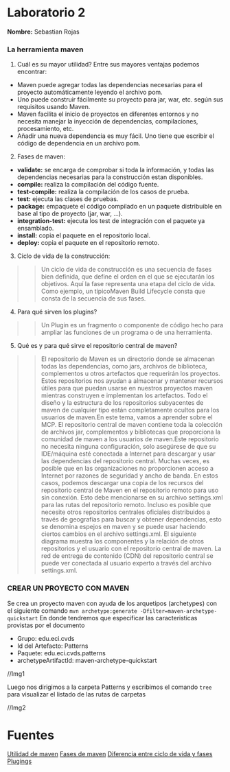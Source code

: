 Laboratorio 2
===
**Nombre:** Sebastian Rojas

### La herramienta maven

1. Cuál es su mayor utilidad?
Entre sus mayores ventajas podemos encontrar:
* Maven puede agregar todas las dependencias necesarias para el proyecto automáticamente leyendo el archivo pom.
* Uno puede construir fácilmente su proyecto para jar, war, etc. según sus requisitos usando Maven.
* Maven facilita el inicio de proyectos en diferentes entornos y no necesita manejar la inyección de dependencias, compilaciones, procesamiento, etc.
* Añadir una nueva dependencia es muy fácil. Uno tiene que escribir el código de dependencia en un archivo pom.

2. Fases de maven:
* **validate:** se encarga de comprobar si toda la información, y todas las dependencias necesarias para la construcción estan disponibles.
* **compile:** realiza la compilación del código fuente.
* **test-compile:** realiza la compilación de los casos de prueba.
* **test:** ejecuta las clases de pruebas.
* **package:** empaquete el código compilado en un paquete distribuible en base al tipo de proyecto (jar, war, ...).
* **integration-test:** ejecuta los test de integración con el paquete ya ensamblado.
* **install:** copia el paquete en el repositorio local.
* **deploy:** copia el paquete en el repositorio remoto.

3. Ciclo de vida de la construcción:
>>Un ciclo de vida de construcción es una secuencia de fases bien definida, que define el orden en el que se ejecutarán los objetivos. Aquí la fase representa una etapa del ciclo de vida. Como ejemplo, un típicoMaven Build Lifecycle consta que consta de la secuencia de sus fases.

4. Para qué sirven los plugins?
>>Un Plugin es un fragmento o componente de código hecho para ampliar las funciones de un programa o de una herramienta.

5. Qué es y para qué sirve el repositorio central de maven?

>>El repositorio de Maven es un directorio donde se almacenan todas las dependencias, como jars, archivos de biblioteca, complementos u otros artefactos que requerirán los proyectos. Estos repositorios nos ayudan a almacenar y mantener recursos útiles para que puedan usarse en nuestros proyectos maven mientras construyen e implementan los artefactos. Todo el diseño y la estructura de los repositorios subyacentes de maven de cualquier tipo están completamente ocultos para los usuarios de maven.En este tema, vamos a aprender sobre el MCP.
El repositorio central de maven contiene toda la colección de archivos jar, complementos y bibliotecas que proporciona la comunidad de maven a los usuarios de maven.Este repositorio no necesita ninguna configuración, solo asegúrese de que su IDE/máquina esté conectada a Internet para descargar y usar las dependencias del repositorio central.
Muchas veces, es posible que en las organizaciones no proporcionen acceso a Internet por razones de seguridad y ancho de banda. En estos casos, podemos descargar una copia de los recursos del repositorio central de Maven en el repositorio remoto para uso sin conexión. Esto debe mencionarse en su archivo settings.xml para las rutas del repositorio remoto. Incluso es posible que necesite otros repositorios centrales oficiales distribuidos a través de geografías para buscar y obtener dependencias, esto se denomina espejos en maven y se puede usar haciendo ciertos cambios en el archivo settings.xml.
El siguiente diagrama muestra los componentes y la relación de otros repositorios y el usuario con el repositorio central de maven. La red de entrega de contenido (CDN) del repositorio central se puede ver conectada al usuario experto a través del archivo settings.xml.

### CREAR UN PROYECTO CON MAVEN

Se crea un proyecto maven con ayuda de los arquetipos (archetypes) con el siguiente comando
`mvn archetype:generate -Dfilter=maven-archetype-quickstart`
En donde tendremos que especificar las caracteristicas provistas por el documento
* Grupo: edu.eci.cvds
* Id del Artefacto: Patterns
* Paquete: edu.eci.cvds.patterns
* archetypeArtifactId: maven-archetype-quickstart

//Img1

Luego nos dirigimos a la carpeta Patterns y escribimos el comando `tree` para visualizar el listado de las rutas de carpetas

//Img2








Fuentes
===
[Utilidad de maven](https://tjmbb.org/es/learntek-espa%C3%B1ol/)
[Fases de maven](https://ruben.civeira.net/2020/09/las-fases-del-ciclo-de-vida-de-maven.html)
[Diferencia entre ciclo de vida y fases](https://blog.planview.com/project-phase-life-cycle/)
[Plugings](https://neoattack.com/neowiki/plugin/)
